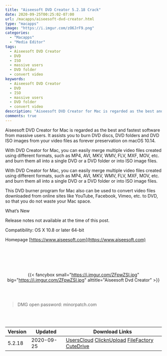 ```yaml
---
title: "Aiseesoft DVD Creator 5.2.18 Crack"
date: 2020-09-25T00:25:02-07:00
url: /macapps/aiseesoft-dvd-creator.html
type: "macapps"
image: "https://i.imgur.com/zO6JrF9.png"
categories:
  - "Macapps"
  - "Media Editor"
tags:
  - Aiseesoft DVD Creator
  - DVD
  - ISO
  - massive users
  - DVD folder
  - convert video
keywords:
  - Aiseesoft DVD Creator
  - DVD
  - ISO
  - massive users
  - DVD folder
  - convert video
description: "Aiseesoft DVD Creator for Mac is regarded as the best and fastest software from massive users. It assists you to burn DVD discs"
comments: true
---
```


Aiseesoft DVD Creator for Mac is regarded as the best and fastest software from massive users. It assists you to burn DVD discs, DVD folders and DVD ISO images from your video files as forever preservation on macOS 10.14.

With DVD Creator for Mac, you can easily merge multiple video files created using different formats, such as MP4, AVI, MKV, WMV, FLV, MXF, MOV, etc. and burn them all into a single DVD or a DVD folder or into ISO image files.

With DVD Creator for Mac, you can easily merge multiple video files created using different formats, such as MP4, AVI, MKV, WMV, FLV, MXF, MOV, etc. and burn them all into a single DVD or a DVD folder or into ISO image files.

This DVD burner program for Mac also can be used to convert video files downloaded from online sites like YouTube, Facebook, Vimeo, etc. to DVD, so that you do not waste your Mac space.

What’s New

Release notes not available at the time of this post.

Compatibility: OS X 10.8 or later 64-bit

Homepage [https://www.aiseesoft.com](https://www.aiseesoft.com)

<br/>
<br/>
<script async src="https://pagead2.googlesyndication.com/pagead/js/adsbygoogle.js"></script>
<ins class="adsbygoogle"
     style="display:block; text-align:center;"
     data-ad-layout="in-article"
     data-ad-format="fluid"
     data-ad-client="ca-pub-8746275014476192"
     data-ad-slot="5144997159"></ins>
<script>
     (adsbygoogle = window.adsbygoogle || []).push({});
</script>
<br/>
<br/>


<center>

{{< fancybox small="https://i.imgur.com/ZFpwZSI.jpg" big="https://i.imgur.com/ZFpwZSI.jpg" alttitle="Aiseesoft Dvd Creator" >}}

</center>

<br/>
<br/>


> DMG open password: minorpatch.com

<br/>

<br/>
<div id="history_version" class="history_version">

| Version | Updated | Download Links |
| ---- | ---- | ---- |
| 5.2.18 | 2020-09-25 | [UsersCloud](https://ouo.io/mN9a7U)   [ClicknUpload](https://ouo.io/2LDgWpY)   [FileFactory](https://ouo.io/8otSgr)   [CuteDrive](https://ouo.io/hGUMi1) |

</div>
